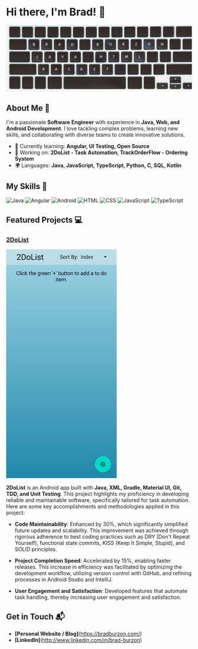 # Hi there, I'm Brad! 👋

![Banner Image](src/assets/intro-img.png)

## About Me 🚀

I'm a passionate **Software Engineer** with experience in **Java, Web, and Android Development**. I love tackling complex problems, learning new skills, and collaborating with diverse teams to create innovative solutions.

- 🌱 Currently learning: **Angular, UI Testing, Open Source**
- 🔭 Working on: **2DoList - Task Automation, TrackOrderFlow - Ordering System**
- 🌍 Languages: **Java, JavaScript, TypeScript, Python, C, SQL, Kotlin**

## My Skills 🧠
![Java](https://img.shields.io/badge/java-%23ED8B00.svg?style=for-the-badge&logo=openjdk&logoColor=white)
![Angular](https://img.shields.io/badge/Angular-DD0031?style=for-the-badge&logo=angular&logoColor=white)
![Android](https://img.shields.io/badge/Android_Studio-3DDC84?style=for-the-badge&logo=android-studio&logoColor=white)
![HTML](https://img.shields.io/badge/-HTML-E34F26?style=for-the-badge&logo=typescript&logoColor=white)
![CSS](https://img.shields.io/badge/-CSS-1572B6?style=for-the-badge&logo=typescript&logoColor=white)
![JavaScript](https://img.shields.io/badge/-JavaScript-F7DF1E?style=for-the-badge&logo=typescript&logoColor=white)
![TypeScript](https://img.shields.io/badge/TypeScript-007ACC?style=for-the-badge&logo=typescript&logoColor=white)

## Featured Projects 💻

### [2DoList](https://github.com/bradburzon/2DoList)
<img src="src/assets/todolist1.jpg"  width="300" height="auto">

**2DoList** is an Android app built with **Java, XML, Gradle, Material UI, Git, TDD, and Unit Testing**. This project highlights my proficiency in developing reliable and maintainable software, specifically tailored for task automation. Here are some key accomplishments and methodologies applied in this project:

- **Code Maintainability**: Enhanced by 30%, which significantly simplified future updates and scalability. This improvement was achieved through rigorous adherence to best coding practices such as DRY (Don't Repeat Yourself), functional state commits, KISS (Keep It Simple, Stupid), and SOLID principles.

- **Project Completion Speed**: Accelerated by 15%, enabling faster releases. This increase in efficiency was facilitated by optimizing the development workflow, utilizing version control with GitHub, and refining processes in Android Studio and IntelliJ.

- **User Engagement and Satisfaction**: Developed features that automate task handling, thereby increasing user engagement and satisfaction.

## Get in Touch 📬

- **[Personal Website / Blog]**(https://bradburzon.com/)
- **[LinkedIn]**(http://www.linkedin.com/in/brad-burzon)


